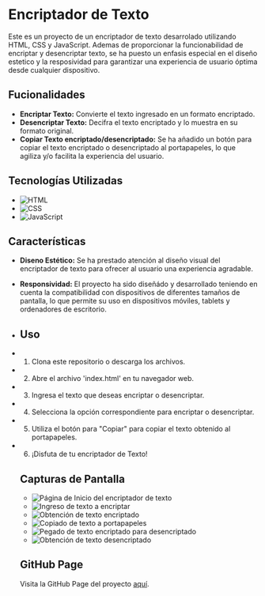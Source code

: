# Encriptador de Texto

Este es un proyecto de un encriptador de texto desarrolado utilizando HTML, CSS y JavaScript. Ademas de proporcionar la funcionabilidad de encriptar y desencriptar texto, se ha puesto un enfasis especial en el diseño estetico y la resposividad para garantizar una experiencia de usuario óptima desde cualquier dispositivo.

## Fucionalidades

- **Encriptar Texto:** Convierte el texto ingresado en un formato encriptado.
- **Desencriptar Texto:** Decifra el texto encriptado y lo muestra en su formato original.
- **Copiar Texto encriptado/desencriptado:** Se ha añadido un botón para copiar el texto encriptado o desencriptado al portapapeles, lo que agiliza y/o facilita la experiencia del usuario.

## Tecnologías Utilizadas

- ![HTML](https://img.shields.io/badge/HTML5-E34F26?style=for-the-badge&logo=html5&logoColor=white)
- ![CSS](https://img.shields.io/badge/CSS3-1572B6?style=for-the-badge&logo=css3&logoColor=white)
- ![JavaScript](https://img.shields.io/badge/JavaScript-F7DF1E?style=for-the-badge&logo=javascript&logoColor=black)

## Características

- **Diseno Estético:** Se ha prestado atención al diseño visual del encriptador de texto para ofrecer al usuario una experiencia agradable.
- **Responsividad:** El proyecto ha sido diseñádo y desarrollado teniendo en cuenta la compatibilidad con dispositivos de diferentes tamaños de pantalla, lo que permite su uso en dispositivos móviles, tablets y ordenadores de escritorio.

- ## Uso

- 1. Clona este repositorio o descarga los archivos.
- 2. Abre el archivo 'index.html' en tu navegador web.
- 3. Ingresa el texto que deseas encriptar o desencriptar.
- 4. Selecciona la opción correspondiente para encriptar o desencriptar.
- 5. Utiliza el botón para "Copiar" para copiar el texto obtenido al portapapeles.
- 6. ¡Disfuta de tu encriptador de Texto!
 
  ## Capturas de Pantalla

  - ![Página de Inicio del encriptador de texto]([(https://imgur.com/SHDms2r)](https://imgur.com/Mj8EMFV))
  - ![Ingreso de texto a encriptar]([https://imgur.com/hJRzRYq](https://imgur.com/R6zIglB))
  - ![Obtención de texto encriptado]([https://imgur.com/fGKXWMT](https://imgur.com/V0z3eN1))
  - ![Copiado de texto a portapapeles]([https://imgur.com/4dZgcNZ](https://imgur.com/FsGzavX))
  - ![Pegado de texto encriptado para desencriptado]([https://imgur.com/VvKztMx](https://imgur.com/PVlnvb8))
  - ![Obtención de texto desencriptado]([https://imgur.com/1U90i5k](https://imgur.com/obAYO7e))

  ## GitHub Page

  Visita la GitHub Page del proyecto [aquí](https://tomasgonzaa.github.io/Challenge-Encriptador-de-Texto/).
